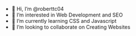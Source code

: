 - 👋 Hi, I’m @roberttc04
- 👀 I’m interested in Web Development and SEO
- 🌱 I’m currently learning CSS and Javascript
- 💞️ I’m looking to collaborate on Creating Websites

<!---
roberttc04/roberttc04 is a ✨ special ✨ repository because its `README.md` (this file) appears on your GitHub profile.
You can click the Preview link to take a look at your changes.
--->

